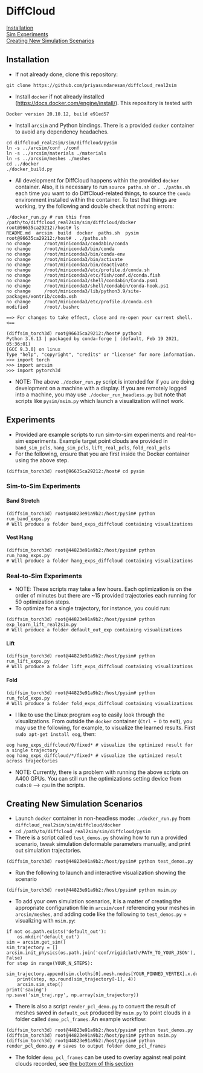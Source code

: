# DiffCloud

[Installation](#install)<br />
[Sim Experiments](#simexps)<br />
[Creating New Simulation Scenarios](#scenarios)<br />

<a name="install"></a>
## Installation
* If not already done, clone this repository:
```
git clone https://github.com/priyasundaresan/diffcloud_real2sim
```
* Install `docker` if not already installed (https://docs.docker.com/engine/install/). This repository is tested with 
```
Docker version 20.10.12, build e91ed57
```
* Install `arcsim` and Python bindings. There is a provided `docker` container to avoid any dependency headaches.
```
cd diffcloud_real2sim/sim/diffcloud/pysim
ln -s ../arcsim/conf ./conf
ln -s ../arcsim/materials ./materials
ln -s ../arcsim/meshes ./meshes
cd ../docker 
./docker_build.py
```
* All development for DiffCloud happens within the provided `docker` container. Also, it is necessary to run `source paths.sh` or `. ./paths.sh` each time you want to do DiffCloud-related things, to source the `conda` environment installed within the container. To test that things are working, try the following and double check that nothing errors:
```
./docker_run.py # run this from /path/to/diffcloud_real2sim/sim/diffcloud/docker
root@96635ca29212:/host# ls
README.md  arcsim  build  docker  paths.sh  pysim
root@96635ca29212:/host# . ./paths.sh
no change     /root/miniconda3/condabin/conda
no change     /root/miniconda3/bin/conda
no change     /root/miniconda3/bin/conda-env
no change     /root/miniconda3/bin/activate
no change     /root/miniconda3/bin/deactivate
no change     /root/miniconda3/etc/profile.d/conda.sh
no change     /root/miniconda3/etc/fish/conf.d/conda.fish
no change     /root/miniconda3/shell/condabin/Conda.psm1
no change     /root/miniconda3/shell/condabin/conda-hook.ps1
no change     /root/miniconda3/lib/python3.9/site-packages/xontrib/conda.xsh
no change     /root/miniconda3/etc/profile.d/conda.csh
modified      /root/.bashrc

==> For changes to take effect, close and re-open your current shell. <==

(diffsim_torch3d) root@96635ca29212:/host# python3
Python 3.6.13 | packaged by conda-forge | (default, Feb 19 2021, 05:36:01) 
[GCC 9.3.0] on linux
Type "help", "copyright", "credits" or "license" for more information.
>>> import torch
>>> import arcsim
>>> import pytorch3d
```
  * NOTE: The above `./docker_run.py` script is intended for if you are doing development on a machine with a display. If you are remotely logged into a machine, you may use `./docker_run_headless.py` but note that scripts like `pysim/msim.py` which launch a visualization will not work.

<a name="simexps"></a>
## Experiments
* Provided are example scripts to run sim-to-sim experiments and real-to-sim experiments. Example target point clouds are provided in `band_sim_pcls`, `hang_sim_pcls`, `lift_real_pcls`, `fold_real_pcls`
* For the following, ensure that you are first inside the Docker container using the above step.
```
(diffsim_torch3d) root@96635ca29212:/host# cd pysim
```
### Sim-to-Sim Experiments
#### Band Stretch
```
(diffsim_torch3d) root@44823e91a9b2:/host/pysim# python run_band_exps.py
# Will produce a folder band_exps_diffcloud containing visualizations
```
#### Vest Hang
```
(diffsim_torch3d) root@44823e91a9b2:/host/pysim# python run_hang_exps.py
# Will produce a folder hang_exps_diffcloud containing visualizations
```
### Real-to-Sim Experiments
* NOTE: These scripts may take a few hours. Each optimization is on the order of minutes but there are ~15 provided trajectories each running for 50 optimization steps.
* To optimize for a single trajectory, for instance, you could run:
```
(diffsim_torch3d) root@44823e91a9b2:/host/pysim# python exp_learn_lift_real2sim.py
# Will produce a folder default_out_exp containing visualizations
```
#### Lift
```
(diffsim_torch3d) root@44823e91a9b2:/host/pysim# python run_lift_exps.py
# Will produce a folder lift_exps_diffcloud containing visualizations
```
#### Fold
```
(diffsim_torch3d) root@44823e91a9b2:/host/pysim# python run_fold_exps.py
# Will produce a folder fold_exps_diffcloud containing visualizations
```
* I like to use the Linux program `eog` to easily look through the visualizations. From outside the `docker` container (`Ctrl + D` to exit), you may use the following, for example, to visualize the learned results. First `sudo apt-get install eog`, then:
```
eog hang_exps_diffcloud/0/fixed* # visualize the optimized result for a single trajectory
eog hang_exps_diffcloud/*/fixed* # visualize the optimized result across trajectories
```
* NOTE: Currently, there is a problem with running the above scripts on A400 GPUs. You can still run the optimizations setting device from `cuda:0` --> `cpu` in the scripts. 

<a name="scenarios"></a>
## Creating New Simulation Scenarios
* Launch `docker` container in non-headless mode: `./docker_run.py` from `diffcloud_real2sim/sim/diffcloud/docker`
* `cd /path/to/diffcloud_real2sim/sim/diffcloud/pysim`
* There is a script called `test_demos.py` showing how to run a provided scenario, tweak simulation deformable parameters manually, and print out simulation trajectories.
```
(diffsim_torch3d) root@44823e91a9b2:/host/pysim# python test_demos.py
```
* Run the following to launch and interactive visualization showing the scenario
```
(diffsim_torch3d) root@44823e91a9b2:/host/pysim# python msim.py
```
* To add your own simulation scenarios, it is a matter of creating the appropriate configuration file in `arcsim/conf` referencing your meshes in `arcsim/meshes`, and adding code like the following to `test_demos.py` + visualizing with `msim.py`:
```
if not os.path.exists('default_out'):
    os.mkdir('default_out')
sim = arcsim.get_sim()
sim_trajectory = []
arcsim.init_physics(os.path.join('conf/rigidcloth/PATH_TO_YOUR_JSON'),'default_out/out0', False)
for step in range(YOUR_N_STEPS):
    sim_trajectory.append(sim.cloths[0].mesh.nodes[YOUR_PINNED_VERTEX].x.detach().cpu().numpy()) 
    print(step, np.round(sim_trajectory[-1], 4))
    arcsim.sim_step()
print('saving')
np.save('sim_traj.npy', np.array(sim_trajectory))
```
* There is also a script `render_pcl_demo.py` to convert the result of meshes saved in `default_out` produced by `msim.py` to point clouds in a folder called `demo_pcl_frames`. An example workflow:
```
(diffsim_torch3d) root@44823e91a9b2:/host/pysim# python test_demos.py
(diffsim_torch3d) root@44823e91a9b2:/host/pysim# python msim.py
(diffsim_torch3d) root@44823e91a9b2:/host/pysim# python render_pcl_demo.py # saves to output folder demo_pcl_frames
```
* The folder `demo_pcl_frames` can be used to overlay against real point clouds recorded, see [the bottom of this section](https://github.com/priyasundaresan/diffcloud_real2sim/tree/master/real#example-of-data-collection-recording-trajectories-and-paired-point-clouds)

